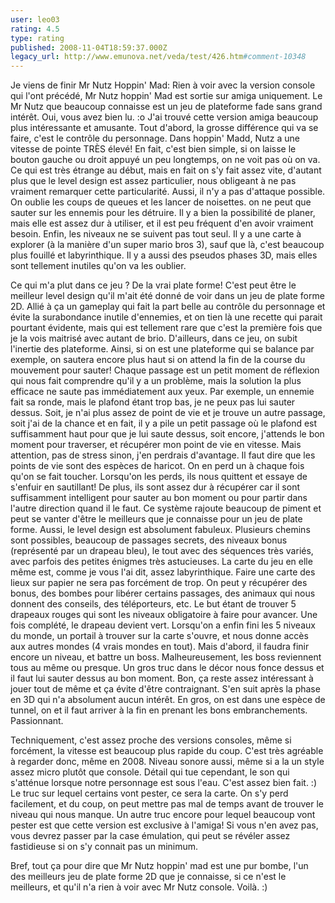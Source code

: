 ```yaml
---
user: leo03
rating: 4.5
type: rating
published: 2008-11-04T18:59:37.000Z
legacy_url: http://www.emunova.net/veda/test/426.htm#comment-10348
---
```

Je viens de finir Mr Nutz Hoppin' Mad:
Rien à voir avec la version console qui l'ont précédé, Mr Nutz hoppin' Mad est sortie sur amiga uniquement. Le Mr Nutz que beaucoup connaisse est un jeu de plateforme fade sans grand intérêt. Oui, vous avez bien lu. :o J'ai trouvé cette version amiga beaucoup plus intéressante et amusante. Tout d'abord, la grosse différence qui va se faire, c'est le contrôle du personnage. Dans hoppin' Madd, Nutz a une vitesse de pointe TRÈS élevé! En fait, c'est bien simple, si on laisse le bouton gauche ou droit appuyé un peu longtemps, on ne voit pas où on va. Ce qui est très étrange au début, mais en fait on s'y fait assez vite, d'autant plus que le level design est assez particulier, nous obligeant à ne pas vraiment remarquer cette particularité. Aussi, il n'y a pas d'attaque possible. On oublie les coups de queues et les lancer de noisettes. on ne peut que sauter sur les ennemis pour les détruire. Il y a bien la possibilité de planer, mais elle est assez dur à utiliser, et il est peu fréquent d'en avoir vraiment besoin. Enfin, les niveaux ne se suivent pas tout seul. Il y a une carte à explorer (à la manière d'un super mario bros 3), sauf que là, c'est beaucoup plus fouillé et labyrinthique. Il y a aussi des pseudos phases 3D, mais elles sont tellement inutiles qu'on va les oublier.


Ce qui m'a plut dans ce jeu ? De la vrai plate forme! C'est peut être le meilleur level design qu'il m'ait été donné de voir dans un jeu de plate forme 2D. Allié à ça un gameplay qui fait la part belle au contrôle du personnage et évite la surabondance inutile d'ennemies, et on tien là une recette qui parait pourtant évidente, mais qui est tellement rare que c'est la première fois que je la vois maitrisé avec autant de brio. D'ailleurs, dans ce jeu, on subit l'inertie des plateforme. Ainsi, si on est une plateforme qui se balance par exemple, on sautera encore plus haut si on attend la fin de la course du mouvement pour sauter! Chaque passage est un petit moment de réflexion qui nous fait comprendre qu'il y a un problème, mais la solution la plus efficace ne saute pas immédiatement aux yeux. Par exemple, un ennemie fait sa ronde, mais le plafond étant trop bas, je ne peux pas lui sauter dessus. Soit, je n'ai plus assez de point de vie et je trouve un autre passage, soit j'ai de la chance et en fait, il y a pile un petit passage où le plafond est suffisamment haut pour que je lui saute dessus, soit encore, j'attends le bon moment pour traverser, et récupérer mon point de vie en vitesse. Mais attention, pas de stress sinon, j'en perdrais d'avantage. Il faut dire que les points de vie sont des espèces de haricot. On en perd un à chaque fois qu'on se fait toucher. Lorsqu'on les perds, ils nous quittent et essaye de s'enfuir en sautillant! De plus, ils sont assez dur à récupérer car il sont suffisamment intelligent pour sauter au bon moment ou pour partir dans l'autre direction quand il le faut. Ce système rajoute beaucoup de piment et peut se vanter d'être le meilleurs que je connaisse pour un jeu de plate forme. Aussi, le level design est absolument fabuleux. Plusieurs chemins sont possibles, beaucoup de passages secrets, des niveaux bonus (représenté par un drapeau bleu), le tout avec des séquences très variés, avec parfois des petites énigmes très astucieuses. La carte du jeu en elle même est, comme je vous l'ai dit, assez labyrinthique. Faire une carte des lieux sur papier ne sera pas forcément de trop. On peut y récupérer des bonus, des bombes pour libérer certains passages, des animaux qui nous donnent des conseils, des téléporteurs, etc. Le but étant de trouver 5 drapeaux rouges qui sont les niveaux obligatoire à faire pour avancer. Une fois complété, le drapeau devient vert. Lorsqu'on a enfin fini les 5 niveaux du monde, un portail à trouver sur la carte s'ouvre, et nous donne accès aux autres mondes (4 vrais mondes en tout). Mais d'abord, il faudra finir encore un niveau, et battre un boss. Malheureusement, les boss reviennent tous au même ou presque. Un gros truc dans le décor nous fonce dessus et il faut lui sauter dessus au bon moment. Bon, ça reste assez intéressant à jouer tout de même et ça évite d'être contraignant. S'en suit après la phase en 3D qui n'a absolument aucun intérêt. En gros, on est dans une espèce de tunnel, on et il faut arriver à la fin en prenant les bons embranchements. Passionnant.

Techniquement, c'est assez proche des versions consoles, même si forcément, la vitesse est beaucoup plus rapide du coup. C'est très agréable à regarder donc, même en 2008\. Niveau sonore aussi, même si a la un style assez micro plutôt que console. Détail qui tue cependant, le son qui s'atténue lorsque notre personnage est sous l'eau. C'est assez bien fait. :) Le truc sur lequel certains vont pester, ce sera la carte. On s'y perd facilement, et du coup, on peut mettre pas mal de temps avant de trouver le niveau qui nous manque. Un autre truc encore pour lequel beaucoup vont pester est que cette version est exclusive à l'amiga! Si vous n'en avez pas, vous devrez passer par la case émulation, qui peut se révéler assez fastidieuse si on s'y connait pas un minimum.

Bref, tout ça pour dire que Mr Nutz hoppin' mad est une pur bombe, l'un des meilleurs jeu de plate forme 2D que je connaisse, si ce n'est le meilleurs, et qu'il n'a rien à voir avec Mr Nutz console. Voilà. :)